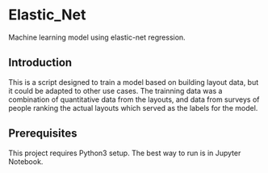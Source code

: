 # Elastic_Net
Machine learning model using elastic-net regression.

## Introduction
This is a script designed to train a model based on building layout data, but it could be adapted to other use cases. The trainning data was a combination of quantitative data from the layouts, and data from surveys of people ranking the actual layouts which served as the labels for the model.

## Prerequisites
This project requires Python3 setup. The best way to run is in Jupyter Notebook.

